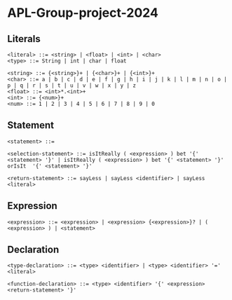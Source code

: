 # APL-Group-project-2024

## Literals

    <literal> ::= <string> | <float> | <int> | <char>
    <type> ::= String | int | char | float
    
    <string> ::= {<string>}+ | {<char>}+ | {<int>}+ 
    <char> ::= a | b | c | d | e | f | g | h | i | j | k | l | m | n | o | p | q | r | s | t | u | v | w | x | y | z
    <float> ::= <int>*.<int>+
    <int> ::= {<num>}+
    <num> ::= 1 | 2 | 3 | 4 | 5 | 6 | 7 | 8 | 9 | 0

## Statement

    <statement> ::= 
    
    <selection-statement> ::= isItReally ( <expression> ) bet '{' <statement> '}' | isItReally ( <expression> ) bet '{' <statement> '}' orIsIt  '{' <statement> '}'
    
    <return-statement> ::= sayLess | sayLess <identifier> | sayLess <literal>

## Expression

    <expression> ::= <expression> | <expression> {<expression>}? | ( <expression> ) | <statement>
    
## Declaration
    
    <type-declaration> ::= <type> <identifier> | <type> <identifier> '=' <literal>
    
    <function-declaration> ::= <type> <identifier> '{' <expression> <return-statement> '}'
